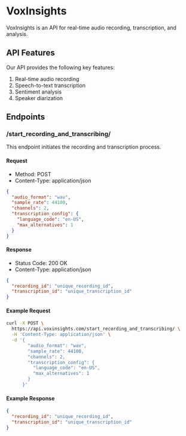 # VoxInsights

VoxInsights is an API for real-time audio recording, transcription, and analysis.

## API Features

Our API provides the following key features:

1. Real-time audio recording
2. Speech-to-text transcription
3. Sentiment analysis
4. Speaker diarization

## Endpoints

### /start_recording_and_transcribing/

This endpoint initiates the recording and transcription process.

#### Request

- Method: POST
- Content-Type: application/json

```json
{
  "audio_format": "wav",
  "sample_rate": 44100,
  "channels": 2,
  "transcription_config": {
    "language_code": "en-US",
    "max_alternatives": 1
  }
}
```

#### Response

- Status Code: 200 OK
- Content-Type: application/json

```json
{
  "recording_id": "unique_recording_id",
  "transcription_id": "unique_transcription_id"
}
```

#### Example Request

```bash
curl -X POST \
  https://api.voxinsights.com/start_recording_and_transcribing/ \
  -H 'Content-Type: application/json' \
  -d '{
        "audio_format": "wav",
        "sample_rate": 44100,
        "channels": 2,
        "transcription_config": {
          "language_code": "en-US",
          "max_alternatives": 1
        }
      }'
```

#### Example Response

```json
{
  "recording_id": "unique_recording_id",
  "transcription_id": "unique_transcription_id"
}
```